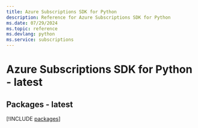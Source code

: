 ```yaml
---
title: Azure Subscriptions SDK for Python
description: Reference for Azure Subscriptions SDK for Python
ms.date: 07/29/2024
ms.topic: reference
ms.devlang: python
ms.service: subscriptions
---
```

# Azure Subscriptions SDK for Python - latest
## Packages - latest
[!INCLUDE [packages](subscriptions-index.md)]